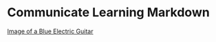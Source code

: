 # Communicate Learning Markdown
[Image of a Blue Electric Guitar](https://github.com/AJAmaning/Media/blob/main/7d6d6b2c9f46fdcc71f809ca581fed72.jpg)
